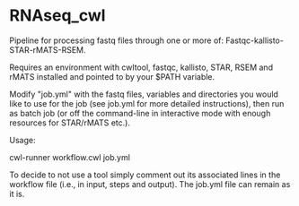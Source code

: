 # RNAseq_cwl
Pipeline for processing fastq files through one or more of: Fastqc-kallisto-STAR-rMATS-RSEM.

Requires an environment with cwltool, fastqc, kallisto, STAR, RSEM and rMATS installed and pointed to by your $PATH variable.

Modify "job.yml" with the fastq files, variables and directories you would like to use for the job (see job.yml for more detailed instructions), then run as batch job (or off the command-line in interactive mode with enough resources for STAR/rMATS etc.).

Usage:

cwl-runner workflow.cwl job.yml

To decide to not use a tool simply comment out its associated lines in the workflow file (i.e., in input, steps and output). The job.yml file can remain as it is.
